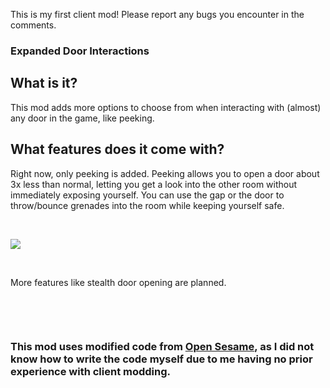 <p>This is my first client mod! Please report any bugs you encounter in the comments.</p>
<h3>
	Expanded Door Interactions
</h3>
<h2>
	What is it?
</h2>
<p>This mod adds more options to choose from when interacting with (almost) any door in the game, like peeking.</p>
<h2>
	What features does it come with?
</h2>
<p>Right now, only peeking is added. Peeking allows you to open a door about 3x less than normal, letting you get a look into the other room without immediately exposing yourself. You can use the gap or the door to throw/bounce grenades into the room while keeping yourself safe.</p>
<p><br></p>
<p><img src="https://s2.ezgif.com/tmp/ezgif-2-b3dd4becb7.gif"></p>
<p><br></p>
<p>More features like stealth door opening are planned.</p>
<p><br></p>
<p><br></p>
<h3>
	This mod uses modified code from <a href="https://hub.sp-tarkov.com/files/file/1660-open-sesame/#overview">Open Sesame</a>, as I did not know how to write the code myself due to me having no prior experience with client modding.
</h3>
